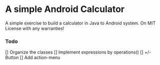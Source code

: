 # A simple Android Calculator

A simple exercise to build a calculator in Java to Android system.
On MIT License with any warranties!

### Todo

[] Organize the classes
[] Implement expressions by operations()
[] +/- Button
[] Add action-menu
